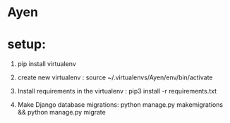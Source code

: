 # Ayen


# setup:


1. pip install virtualenv
2. create new virtualenv :
      source ~/.virtualenvs/Ayen/env/bin/activate
3. Install requirements in the virtualenv  :
     pip3 install -r requirements.txt

4. Make Django database migrations: 
      python manage.py makemigrations && 
      python manage.py migrate

